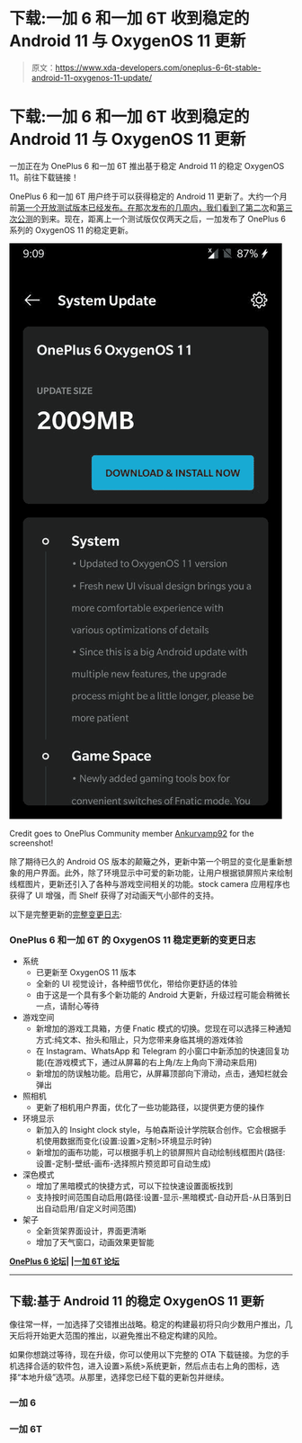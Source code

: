 # 下载:一加 6 和一加 6T 收到稳定的 Android 11 与 OxygenOS 11 更新

> 原文：<https://www.xda-developers.com/oneplus-6-6t-stable-android-11-oxygenos-11-update/>

# 下载:一加 6 和一加 6T 收到稳定的 Android 11 与 OxygenOS 11 更新

一加正在为 OnePlus 6 和一加 6T 推出基于稳定 Android 11 的稳定 OxygenOS 11。前往下载链接！

OnePlus 6 和一加 6T 用户终于可以获得稳定的 Android 11 更新了。大约一个月前[第一个开放测试版本已经发布。在那次发布的几周内，我们看到了](https://www.xda-developers.com/oxygenos-android-11-oneplus-6-6t-open-beta-1/)[第二次](https://www.xda-developers.com/oxygenos-open-beta-2-android-11-oneplus-6-6t/)和[第三次公测](https://www.xda-developers.com/oneplus-6-t-third-oxygenos-open-beta/)的到来。现在，距离上一个测试版仅仅两天之后，一加发布了 OnePlus 6 系列的 OxygenOS 11 的稳定更新。

 <picture>![OnePlus 6 OxygenOS 11 stable OTA](img/a1067019db5fe95cfab36057bee04836.png)</picture> 

Credit goes to OnePlus Community member [Ankurvamp92](https://forums.oneplus.com/members/ankurvamp92.4236643/) for the screenshot!

除了期待已久的 Android OS 版本的颠簸之外，更新中第一个明显的变化是重新想象的用户界面。此外，除了环境显示中可爱的新功能，让用户根据锁屏照片来绘制线框图片，更新还引入了各种与游戏空间相关的功能。stock camera 应用程序也获得了 UI 增强，而 Shelf 获得了对动画天气小部件的支持。

以下是完整更新的[完整变更日志](https://forums.oneplus.com/threads/oxygenos-11-for-the-oneplus-6-and-oneplus-6t.1482290/):

### OnePlus 6 和一加 6T 的 OxygenOS 11 稳定更新的变更日志

*   系统
    *   已更新至 OxygenOS 11 版本
    *   全新的 UI 视觉设计，各种细节优化，带给你更舒适的体验
    *   由于这是一个具有多个新功能的 Android 大更新，升级过程可能会稍微长一点，请耐心等待
*   游戏空间
    *   新增加的游戏工具箱，方便 Fnatic 模式的切换。您现在可以选择三种通知方式:纯文本、抬头和阻止，只为您带来身临其境的游戏体验
    *   在 Instagram、WhatsApp 和 Telegram 的小窗口中新添加的快速回复功能(在游戏模式下，通过从屏幕的右上角/左上角向下滑动来启用)
    *   新增加的防误触功能。启用它，从屏幕顶部向下滑动，点击，通知栏就会弹出
*   照相机
    *   更新了相机用户界面，优化了一些功能路径，以提供更方便的操作
*   环境显示
    *   新加入的 Insight clock style，与帕森斯设计学院联合创作。它会根据手机使用数据而变化(设置:设置>定制>环境显示时钟)
    *   新增加的画布功能，可以根据手机上的锁屏照片自动绘制线框图片(路径:设置-定制-壁纸-画布-选择照片预览即可自动生成)
*   深色模式
    *   增加了黑暗模式的快捷方式，可以下拉快速设置面板找到
    *   支持按时间范围自动启用(路径:设置-显示-黑暗模式-自动开启-从日落到日出自动启用/自定义时间范围)
*   架子
    *   全新货架界面设计，界面更清晰
    *   增加了天气窗口，动画效果更智能

**[OnePlus 6 论坛](https://forum.xda-developers.com/c/oneplus-6.7609/)| |[一加 6T 论坛](https://forum.xda-developers.com/c/oneplus-6t.8257/)**

* * *

## 下载:基于 Android 11 的稳定 OxygenOS 11 更新

像往常一样，一加选择了交错推出战略。稳定的构建最初将只向少数用户推出，几天后将开始更大范围的推出，以避免推出不稳定构建的风险。

如果你想跳过等待，现在升级，你可以使用以下完整的 OTA 下载链接。为您的手机选择合适的软件包，进入设置>系统>系统更新，然后点击右上角的图标，选择“本地升级”选项。从那里，选择您已经下载的更新包并继续。

### 一加 6

### 一加 6T